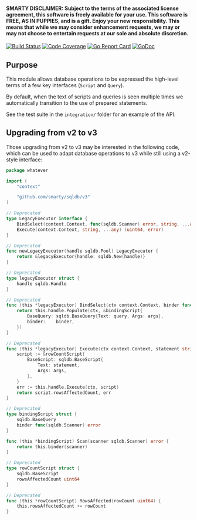 #### SMARTY DISCLAIMER: Subject to the terms of the associated license agreement, this software is freely available for your use. This software is FREE, AS IN PUPPIES, and is a gift. Enjoy your new responsibility. This means that while we may consider enhancement requests, we may or may not choose to entertain requests at our sole and absolute discretion.

[![Build Status](https://travis-ci.org/smarty/sqldb.svg?branch=master)](https://travis-ci.org/smarty/sqldb)
[![Code Coverage](https://codecov.io/gh/smarty/sqldb/branch/master/graph/badge.svg)](https://codecov.io/gh/smarty/sqldb)
[![Go Report Card](https://goreportcard.com/badge/github.com/smarty/sqldb)](https://goreportcard.com/report/github.com/smarty/sqldb)
[![GoDoc](https://godoc.org/github.com/smarty/sqldb?status.svg)](http://godoc.org/github.com/smarty/sqldb)


## Purpose

This module allows database operations to be expressed the high-level terms of a few key interfaces (`Script` and `Query`).

By default, when the text of scripts and queries is seen multiple times we automatically transition to the use of prepared statements.

See the test suite in the `integration/` folder for an example of the API.

## Upgrading from v2 to v3

Those upgrading from v2 to v3 may be interested in the following code, which can be used to adapt database operations to v3 while still using a v2-style interface:

```go
package whatever

import (
	"context"

	"github.com/smarty/sqldb/v3"
)

// Deprecated
type LegacyExecutor interface {
	BindSelect(context.Context, func(sqldb.Scanner) error, string, ...any) error
	Execute(context.Context, string, ...any) (uint64, error)
}

// Deprecated
func newLegacyExecutor(handle sqldb.Pool) LegacyExecutor {
	return &legacyExecutor{handle: sqldb.New(handle)}
}

// Deprecated
type legacyExecutor struct {
	handle sqldb.Handle
}

// Deprecated
func (this *legacyExecutor) BindSelect(ctx context.Context, binder func(sqldb.Scanner) error, query string, args ...any) error {
	return this.handle.Populate(ctx, &bindingScript{
		BaseQuery: sqldb.BaseQuery{Text: query, Args: args},
		binder:    binder,
	})
}

// Deprecated
func (this *legacyExecutor) Execute(ctx context.Context, statement string, args ...any) (uint64, error) {
	script := &rowCountScript{
		BaseScript: sqldb.BaseScript{
			Text: statement,
			Args: args,
		},
	}
	err := this.handle.Execute(ctx, script)
	return script.rowsAffectedCount, err
}

// Deprecated
type bindingScript struct {
	sqldb.BaseQuery
	binder func(sqldb.Scanner) error
}

func (this *bindingScript) Scan(scanner sqldb.Scanner) error {
	return this.binder(scanner)
}

// Deprecated
type rowCountScript struct {
	sqldb.BaseScript
	rowsAffectedCount uint64
}

// Deprecated
func (this *rowCountScript) RowsAffected(rowCount uint64) {
	this.rowsAffectedCount += rowCount
}
```